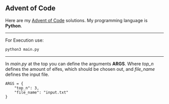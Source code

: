 ## Advent of Code

Here are my <a href="https://adventofcode.com/">Advent of Code</a> solutions. My programming language is **Python**.  
<hr>

For Execution use:

```bash
python3 main.py
```

<hr>

In _main.py_ at the top you can define the arguments **ARGS**. Where _top\_n_ defines the amount of elfes, which should be chosen out, and _file\_name_ defines the input file.

```pyt
ARGS = {
    "top_n": 3,
    "file_name": "input.txt"
}
```


